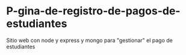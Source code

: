 # P-gina-de-registro-de-pagos-de-estudiantes
Sitio web con node y express y mongo para "gestionar" el pago de estudiantes
